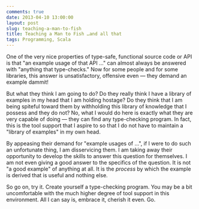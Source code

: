 ```yaml
---
comments: true
date: 2013-04-10 13:00:00
layout: post
slug: teaching-a-man-to-fish
title: Teaching a Man to Fish …and all that
tags: Programming, Scala
---
```


One of the very nice properties of type-safe, functional source code or API is that "an example usage of that API …" can almost always be answered with "anything that type-checks." Now for some people and for some libraries, this answer is unsatisfactory, offensive even — they demand an example dammit!

But what they think I am going to do? Do they really think I have a library of examples in my head that I am holding hostage? Do they think that I am being spiteful toward them by withholding this library of knowledge that I possess and they do not? No, what I would do here is exactly what they are very capable of doing — they can find any type-checking program. In fact, this is the tool support that I aspire to so that I do not have to maintain a "library of examples" in my own head.

By appeasing their demand for "example usages of …", if I were to do such an unfortunate thing, I am disservicing them. I am taking away their opportunity to develop the skills to answer this question for themselves. I am not even giving a good answer to the specifics of the question. It is not "a good example" of anything at all. It is the *process* by which the example is derived that is useful and nothing else.

So go on, try it. Create yourself a type-checking program. You may be a bit uncomfortable with the much higher degree of tool support in this environment. All I can say is, embrace it, cherish it even. Go.
